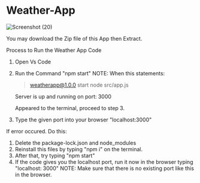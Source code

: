 # Weather-App
![Screenshot (20)](https://user-images.githubusercontent.com/102000317/209644194-d2672d83-3954-4077-a76a-389ed74c3520.png)

You may download the Zip file of this App then Extract.

Process to Run the Weather App Code
  1. Open Vs Code
  2. Run the Command "npm start"
  NOTE: When this statements:
     > weatherapp@1.0.0 start
     > node src/app.js       

     Server is up and running on port:  3000
     
     Appeared to the terminal, proceed to step 3.


  3. Type the given port into your browser "localhost:3000"
  
  If error occured. Do this:

1. Delete the package-lock.json and node_modules
2. Reinstall this files by typing "npm i" on the terminal.
3. After that, try typing "npm start"
4. If the code gives you the localhost port, run it now in the browser typing "localhost: 3000"
NOTE: Make sure that there is no existing port like this in the browser.
